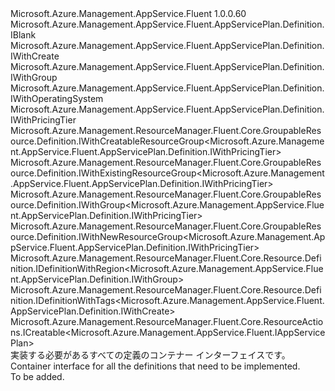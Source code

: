 <Type Name="IDefinition" FullName="Microsoft.Azure.Management.AppService.Fluent.AppServicePlan.Definition.IDefinition">
  <TypeSignature Language="C#" Value="public interface IDefinition : Microsoft.Azure.Management.AppService.Fluent.AppServicePlan.Definition.IBlank, Microsoft.Azure.Management.AppService.Fluent.AppServicePlan.Definition.IWithCreate, Microsoft.Azure.Management.AppService.Fluent.AppServicePlan.Definition.IWithGroup, Microsoft.Azure.Management.AppService.Fluent.AppServicePlan.Definition.IWithOperatingSystem, Microsoft.Azure.Management.AppService.Fluent.AppServicePlan.Definition.IWithPricingTier, Microsoft.Azure.Management.ResourceManager.Fluent.Core.GroupableResource.Definition.IWithCreatableResourceGroup&lt;Microsoft.Azure.Management.AppService.Fluent.AppServicePlan.Definition.IWithPricingTier&gt;, Microsoft.Azure.Management.ResourceManager.Fluent.Core.GroupableResource.Definition.IWithExistingResourceGroup&lt;Microsoft.Azure.Management.AppService.Fluent.AppServicePlan.Definition.IWithPricingTier&gt;, Microsoft.Azure.Management.ResourceManager.Fluent.Core.GroupableResource.Definition.IWithGroup&lt;Microsoft.Azure.Management.AppService.Fluent.AppServicePlan.Definition.IWithPricingTier&gt;, Microsoft.Azure.Management.ResourceManager.Fluent.Core.GroupableResource.Definition.IWithNewResourceGroup&lt;Microsoft.Azure.Management.AppService.Fluent.AppServicePlan.Definition.IWithPricingTier&gt;, Microsoft.Azure.Management.ResourceManager.Fluent.Core.Resource.Definition.IDefinitionWithRegion&lt;Microsoft.Azure.Management.AppService.Fluent.AppServicePlan.Definition.IWithGroup&gt;, Microsoft.Azure.Management.ResourceManager.Fluent.Core.Resource.Definition.IDefinitionWithTags&lt;Microsoft.Azure.Management.AppService.Fluent.AppServicePlan.Definition.IWithCreate&gt;, Microsoft.Azure.Management.ResourceManager.Fluent.Core.ResourceActions.ICreatable&lt;Microsoft.Azure.Management.AppService.Fluent.IAppServicePlan&gt;" />
  <TypeSignature Language="ILAsm" Value=".class public interface auto ansi abstract IDefinition implements class Microsoft.Azure.Management.AppService.Fluent.AppServicePlan.Definition.IBlank, class Microsoft.Azure.Management.AppService.Fluent.AppServicePlan.Definition.IWithCapacity, class Microsoft.Azure.Management.AppService.Fluent.AppServicePlan.Definition.IWithCreate, class Microsoft.Azure.Management.AppService.Fluent.AppServicePlan.Definition.IWithGroup, class Microsoft.Azure.Management.AppService.Fluent.AppServicePlan.Definition.IWithOperatingSystem, class Microsoft.Azure.Management.AppService.Fluent.AppServicePlan.Definition.IWithPerSiteScaling, class Microsoft.Azure.Management.AppService.Fluent.AppServicePlan.Definition.IWithPricingTier, class Microsoft.Azure.Management.ResourceManager.Fluent.Core.GroupableResource.Definition.IWithCreatableResourceGroup`1&lt;class Microsoft.Azure.Management.AppService.Fluent.AppServicePlan.Definition.IWithPricingTier&gt;, class Microsoft.Azure.Management.ResourceManager.Fluent.Core.GroupableResource.Definition.IWithExistingResourceGroup`1&lt;class Microsoft.Azure.Management.AppService.Fluent.AppServicePlan.Definition.IWithPricingTier&gt;, class Microsoft.Azure.Management.ResourceManager.Fluent.Core.GroupableResource.Definition.IWithGroup`1&lt;class Microsoft.Azure.Management.AppService.Fluent.AppServicePlan.Definition.IWithPricingTier&gt;, class Microsoft.Azure.Management.ResourceManager.Fluent.Core.GroupableResource.Definition.IWithNewResourceGroup`1&lt;class Microsoft.Azure.Management.AppService.Fluent.AppServicePlan.Definition.IWithPricingTier&gt;, class Microsoft.Azure.Management.ResourceManager.Fluent.Core.Resource.Definition.IDefinitionWithRegion`1&lt;class Microsoft.Azure.Management.AppService.Fluent.AppServicePlan.Definition.IWithGroup&gt;, class Microsoft.Azure.Management.ResourceManager.Fluent.Core.Resource.Definition.IDefinitionWithTags`1&lt;class Microsoft.Azure.Management.AppService.Fluent.AppServicePlan.Definition.IWithCreate&gt;, class Microsoft.Azure.Management.ResourceManager.Fluent.Core.ResourceActions.ICreatable`1&lt;class Microsoft.Azure.Management.AppService.Fluent.IAppServicePlan&gt;, class Microsoft.Azure.Management.ResourceManager.Fluent.Core.ResourceActions.IIndexable" />
  <TypeSignature Language="DocId" Value="T:Microsoft.Azure.Management.AppService.Fluent.AppServicePlan.Definition.IDefinition" />
  <TypeSignature Language="VB.NET" Value="Public Interface IDefinition&#xA;Implements IBlank, ICreatable(Of IAppServicePlan), IDefinitionWithRegion(Of IWithGroup), IDefinitionWithTags(Of IWithCreate), IWithCreatableResourceGroup(Of IWithPricingTier), IWithCreate, IWithExistingResourceGroup(Of IWithPricingTier), IWithGroup, IWithGroup(Of IWithPricingTier), IWithNewResourceGroup(Of IWithPricingTier), IWithOperatingSystem, IWithPricingTier" />
  <TypeSignature Language="F#" Value="type IDefinition = interface&#xA;    interface IBlank&#xA;    interface IDefinitionWithRegion&lt;IWithGroup&gt;&#xA;    interface IWithGroup&#xA;    interface IWithGroup&lt;IWithPricingTier&gt;&#xA;    interface IWithExistingResourceGroup&lt;IWithPricingTier&gt;&#xA;    interface IWithNewResourceGroup&lt;IWithPricingTier&gt;&#xA;    interface IWithCreatableResourceGroup&lt;IWithPricingTier&gt;&#xA;    interface IWithPricingTier&#xA;    interface IWithOperatingSystem&#xA;    interface IWithCreate&#xA;    interface IWithPerSiteScaling&#xA;    interface IWithCapacity&#xA;    interface ICreatable&lt;IAppServicePlan&gt;&#xA;    interface IIndexable&#xA;    interface IDefinitionWithTags&lt;IWithCreate&gt;" />
  <AssemblyInfo>
    <AssemblyName>Microsoft.Azure.Management.AppService.Fluent</AssemblyName>
    <AssemblyVersion>1.0.0.60</AssemblyVersion>
  </AssemblyInfo>
  <Interfaces>
    <Interface>
      <InterfaceName>Microsoft.Azure.Management.AppService.Fluent.AppServicePlan.Definition.IBlank</InterfaceName>
    </Interface>
    <Interface>
      <InterfaceName>Microsoft.Azure.Management.AppService.Fluent.AppServicePlan.Definition.IWithCreate</InterfaceName>
    </Interface>
    <Interface>
      <InterfaceName>Microsoft.Azure.Management.AppService.Fluent.AppServicePlan.Definition.IWithGroup</InterfaceName>
    </Interface>
    <Interface>
      <InterfaceName>Microsoft.Azure.Management.AppService.Fluent.AppServicePlan.Definition.IWithOperatingSystem</InterfaceName>
    </Interface>
    <Interface>
      <InterfaceName>Microsoft.Azure.Management.AppService.Fluent.AppServicePlan.Definition.IWithPricingTier</InterfaceName>
    </Interface>
    <Interface>
      <InterfaceName>Microsoft.Azure.Management.ResourceManager.Fluent.Core.GroupableResource.Definition.IWithCreatableResourceGroup&lt;Microsoft.Azure.Management.AppService.Fluent.AppServicePlan.Definition.IWithPricingTier&gt;</InterfaceName>
    </Interface>
    <Interface>
      <InterfaceName>Microsoft.Azure.Management.ResourceManager.Fluent.Core.GroupableResource.Definition.IWithExistingResourceGroup&lt;Microsoft.Azure.Management.AppService.Fluent.AppServicePlan.Definition.IWithPricingTier&gt;</InterfaceName>
    </Interface>
    <Interface>
      <InterfaceName>Microsoft.Azure.Management.ResourceManager.Fluent.Core.GroupableResource.Definition.IWithGroup&lt;Microsoft.Azure.Management.AppService.Fluent.AppServicePlan.Definition.IWithPricingTier&gt;</InterfaceName>
    </Interface>
    <Interface>
      <InterfaceName>Microsoft.Azure.Management.ResourceManager.Fluent.Core.GroupableResource.Definition.IWithNewResourceGroup&lt;Microsoft.Azure.Management.AppService.Fluent.AppServicePlan.Definition.IWithPricingTier&gt;</InterfaceName>
    </Interface>
    <Interface>
      <InterfaceName>Microsoft.Azure.Management.ResourceManager.Fluent.Core.Resource.Definition.IDefinitionWithRegion&lt;Microsoft.Azure.Management.AppService.Fluent.AppServicePlan.Definition.IWithGroup&gt;</InterfaceName>
    </Interface>
    <Interface>
      <InterfaceName>Microsoft.Azure.Management.ResourceManager.Fluent.Core.Resource.Definition.IDefinitionWithTags&lt;Microsoft.Azure.Management.AppService.Fluent.AppServicePlan.Definition.IWithCreate&gt;</InterfaceName>
    </Interface>
    <Interface>
      <InterfaceName>Microsoft.Azure.Management.ResourceManager.Fluent.Core.ResourceActions.ICreatable&lt;Microsoft.Azure.Management.AppService.Fluent.IAppServicePlan&gt;</InterfaceName>
    </Interface>
  </Interfaces>
  <Docs>
    <summary>
            <span data-ttu-id="ec648-101">実装する必要があるすべての定義のコンテナー インターフェイスです。</span><span class="sxs-lookup"><span data-stu-id="ec648-101">Container interface for all the definitions that need to be implemented.</span></span>
            </summary>
    <remarks>To be added.</remarks>
  </Docs>
  <Members />
</Type>